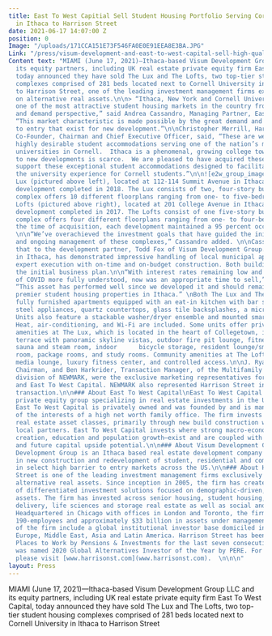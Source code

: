 ```yaml
---
title: East To West Capitial Sell Student Housing Portfolio Serving Cornell University
  in Ithaca to Harrison Street
date: 2021-06-17 14:07:00 Z
position: 0
Image: "/uploads/171CCA151E73F546FA0E0E91EEA8E3BA.JPG"
Link: "/press/visum-development-and-east-to-west-capital-sell-high-quality-off-campus-student-housing-portfolio"
Content text: "MIAMI (June 17, 2021)—Ithaca-based Visum Development Group LLC and
  its equity partners, including UK real estate private equity firm East To West Capital,
  today announced they have sold The Lux and The Lofts, two top-tier student housing
  complexes comprised of 281 beds located next to Cornell University in Ithaca, NY
  to Harrison Street, one of the leading investment management firms exclusively focused
  on alternative real assets.\n\n> “Ithaca, New York and Cornell University represent
  one of the most attractive student housing markets in the country from a supply
  and demand perspective,” said Andrea Cassandro, Managing Partner, East To West Capital.
  “This market characteristic is made possible by the great demand and the barriers
  to entry that exist for new development.”\n\nChristopher Merrill, Harrison Street’s
  Co-Founder, Chairman and Chief Executive Officer, said, “These are well managed,
  highly desirable student accommodations serving one of the nation’s most prestigious
  universities in Cornell.  Ithaca is a phenomenal, growing college town but access
  to new developments is scarce.  We are pleased to have acquired these assets and
  support these exceptional student accommodations designed to facilitate and enhance
  the university experience for Cornell students.”\n\n![e2w_group_image.jpg](/uploads/e2w_group_image.jpg)\n\nThe
  Lux (pictured above left), located at 112-114 Summit Avenue in Ithaca, is a 207-bed
  development completed in 2018. The Lux consists of two, four-story buildings. The
  complex offers 10 different floorplans ranging from one- to five-bedroom units.\nThe
  Lofts (pictured above right), located at 201 College Avenue in Ithaca, is a 74-bed
  development completed in 2017. The Lofts consist of one five-story building. The
  complex offers four different floorplans ranging from one- to four-bedroom units.\nAt
  the time of acquisition, each development maintained a 95 percent occupancy rate.
  \n\n“We’ve overachieved the investment goals that have guided the initial development
  and ongoing management of these complexes,” Cassandro added. \n\nCassandro attributes
  that to the development partner, Todd Fox of Visum Development Group. Fox, based
  in Ithaca, has demonstrated impressive handling of local municipal approvals and
  expert execution with on-time and on-budget construction. Both buildings have overperformed
  the initial business plan.\n\n“With interest rates remaining low and the impacts
  of COVID more fully understood, now was an appropriate time to sell,” stated Fox.
  “This asset has performed well since we developed it and should remain one of the
  premier student housing properties in Ithaca.” \nBoth The Lux and The Lofts offer
  fully furnished apartments equipped with an eat-in kitchen with bar stools, stainless
  steel appliances, quartz countertops, glass tile backsplashes, a microwave and dishwasher.
  Units also feature a stackable washer/dryer ensemble and mounted smart TV with Roku.
  Heat, air-conditioning, and Wi-Fi are included. Some units offer private balconies.\n\nCommunity
  amenities at The Lux, which is located in the heart of Collegetown, include a rooftop
  terrace with panoramic skyline vistas, outdoor fire pit lounge, fitness center,
  sauna and steam room, indoor      bicycle storage, resident lounge/smart TV, game
  room, package rooms, and study rooms. Community amenities at The Lofts include a
  media lounge, luxury fitness center, and controlled access.\n\nJ. Ryan Lang, Vice
  Chairman, and Ben Harkrider, Transaction Manager, of the Multifamily Capital Markets
  division of NEWMARK, were the exclusive marketing representatives for Visum Development
  and East To West Capital. NEWMARK also represented Harrison Street in this off-market
  transaction.\n\n### About East To West Capital\nEast To West Capital is an independent
  private equity group specializing in real estate investments in the U.S. and Europe.
  East To West Capital is privately owned and was founded by and is managed on behalf
  of the interests of a high net worth family office. The firm invests across all
  real estate asset classes, primarily through new build construction with experienced
  local partners. East To West Capital invests where strong macro-economic factors—job
  creation, education and population growth—exist and are coupled with relative value
  and future capital upside potential.\n\n### About Visum Development Group:\nVisum
  Development Group is an Ithaca based real estate development company specializing
  in new construction and redevelopment of student, residential and commercial properties
  in select high barrier to entry markets across the US.\n\n### About Harrison Street\nHarrison
  Street is one of the leading investment management firms exclusively focused on
  alternative real assets. Since inception in 2005, the firm has created a series
  of differentiated investment solutions focused on demographic-driven, needs-based
  assets. The firm has invested across senior housing, student housing, healthcare
  delivery, life sciences and storage real estate as well as social and utility infrastructure.
  Headquartered in Chicago with offices in London and Toronto, the firm has more than
  190-employees and approximately $33 billion in assets under management. Clients
  of the firm include a global institutional investor base domiciled in North America,
  Europe, Middle East, Asia and Latin America. Harrison Street has been awarded Best
  Places to Work by Pensions & Investments for the last seven consecutive years and
  was named 2020 Global Alternatives Investor of the Year by PERE. For more information,
  please visit [www.harrisonst.com](www.harrisonst.com).  \n\n\n"
layout: Press
---
```


MIAMI (June 17, 2021)—Ithaca-based Visum Development Group LLC and its equity partners, including UK real estate private equity firm East To West Capital, today announced they have sold The Lux and The Lofts, two top-tier student housing complexes comprised of 281 beds located next to Cornell University in Ithaca to Harrison Street